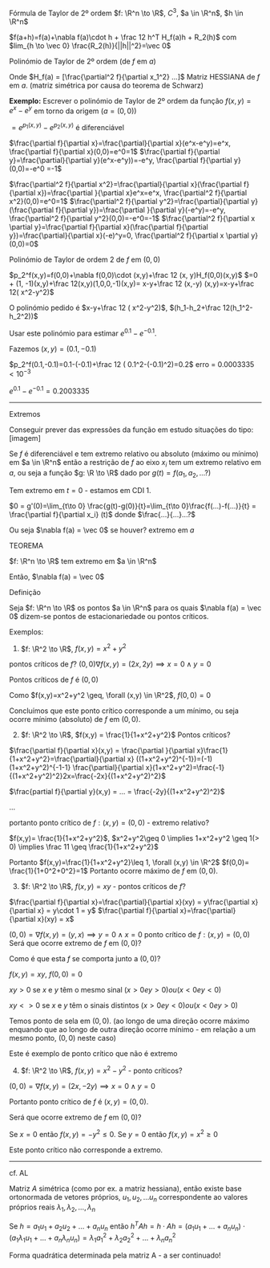 Fórmula de Taylor de 2º ordem $f: \R^n \to \R$, $C^3$, $a \in \R^n$, $h \in \R^n$

$f(a+h)=f(a)+\nabla f(a)\cdot h + \frac 12 h^T H_f(a)h + R_2(h)$ com $lim_{h \to \vec 0} \frac{R_2(h)}{||h||^2}=\vec 0$

Polinómio de Taylor de 2º ordem (de $f$ em $a$)

Onde $H_f(a) = [\frac{\partial^2 f}{\partial x_1^2} ...]$
Matriz HESSIANA de $f$ em $a$. (matriz simétrica por causa do teorema de Schwarz)

**Exemplo:** Escrever o polinómio de Taylor de 2º ordem da função
$f(x,y) = e^x - e^y$ em torno da origem ($a=(0,0)$)

$=e^{p_1(x,y)}-e^{p_2(x,y)}$ é diferenciável

$\frac{\partial f}{\partial x}=\frac{\partial}{\partial x}(e^x-e^y)=e^x, \frac{\partial f}{\partial x}(0,0)=e^0=1$
$\frac{\partial f}{\partial y}=\frac{\partial}{\partial y}(e^x-e^y))=-e^y, \frac{\partial f}{\partial y}(0,0)=-e^0 =-1$

$\frac{\partial^2 f}{\partial x^2}=\frac{\partial}{\partial x}(\frac{\partial f}{\partial x})=\frac{\partial }{\partial x}e^x=e^x, \frac{\partial^2 f}{\partial x^2}(0,0)=e^0=1$
$\frac{\partial^2 f}{\partial y^2}=\frac{\partial}{\partial y}(\frac{\partial f}{\partial y})=\frac{\partial }{\partial y}(-e^y)=-e^y, \frac{\partial^2 f}{\partial y^2}(0,0)=-e^0=-1$
$\frac{\partial^2 f}{\partial x \partial y}=\frac{\partial f}{\partial x}(\frac{\partial f}{\partial y})=\frac{\partial}{\partial x}(-e)^y=0, \frac{\partial^2 f}{\partial x \partial y}(0,0)=0$

Polinómio de Taylor de ordem $2$ de $f$ em $(0,0)$

$p_2^f(x,y)=f(0,0)+\nabla f(0,0)\cdot (x,y)+\frac 12 (x, y)H_f(0,0)(x,y)$
$=0 + (1, -1)(x,y)+\frac 12(x,y)(1,0,0,-1)(x,y)= x-y+\frac 12 (x,-y) (x,y)=x-y+\frac 12( x^2-y^2)$

O polinómio pedido é $x-y+\frac 12 ( x^2-y^2)$, $(h_1-h_2+\frac 12(h_1^2-h_2^2))$

Usar este polinómio para estimar $e^{0.1} - e^{-0.1}$.

Fazemos $(x,y) = (0.1, -0.1)$

$p_2^f(0.1,-0.1)=0.1-(-0.1)+\frac 12 ( 0.1^2-(-0.1)^2)=0.2$ erro = $0.0003335 < 10 ^{-3}$

$e^{0.1}-e^{-0.1}=0.2003335$

---

Extremos

Conseguir prever das expressões da função em estudo situações do tipo:
[imagem]

Se $f$ é diferenciável e tem extremo relativo ou absoluto (máximo ou mínimo) em $a \in \R^n$ então a restrição de $f$ ao eixo $x_i$ tem um extremo relativo em $a$,
ou seja a função $g: \R \to \R$ dado por $g(t)=f(a_1, a_2, ...?)$

Tem extremo em $t=0$ - estamos em CDI 1.

$0 = g'(0)=\lim_{t\to 0} \frac{g(t)-g(0)}{t}=\lim_{t\to 0}\frac{f(...)-f(...)}{t} = \frac{\partial f}{\partial x_i} (t)$ donde $\frac{...}{...}...?$

Ou seja $\nabla f(a) = \vec 0$ se houver? extremo em $a$

TEOREMA

$f: \R^n \to \R$ tem extremo em $a \in \R^n$

Então, $\nabla f(a) = \vec 0$

Definição

Seja $f: \R^n \to \R$ os pontos $a \in \R^n$ para os quais $\nabla f(a) = \vec 0$ dizem-se pontos de estacionariedade ou pontos críticos.

Exemplos:

1. $f: \R^2 \to \R$, $f(x,y)=x^2+y^2$

pontos críticos de $f$?
$(0,0) \nabla f(x,y) = (2x, 2y) \implies x=0 \land y = 0$

Pontos críticos de $f$ é $(0,0)$

Como $f(x,y)=x^2+y^2 \geq, \forall (x,y) \in \R^2$, $f(0,0) = 0$

Concluímos que este ponto crítico corresponde a um mínimo, ou seja ocorre mínimo (absoluto) de $f$ em $(0,0)$.

2. $f: \R^2 \to \R$, $f(x,y) = \frac{1}{1+x^2+y^2}$ Pontos críticos?

$\frac{\partial f}{\partial x}(x,y) = \frac{\partial }{\partial x}\frac{1}{1+x^2+y^2}=\frac{\partial}{\partial x} ((1+x^2+y^2)^{-1})=(-1)(1+x^2+y^2)^{-1-1} \frac{\partial}{\partial x}(1+x^2+y^2)=\frac{-1}{(1+x^2+y^2)^2}2x=\frac{-2x}{(1+x^2+y^2)^2}$

$\frac{partial f}{\partial y}(x,y) = ... = \frac{-2y}{(1+x^2+y^2)^2}$

$...$

portanto ponto crítico de $f: (x,y) = (0,0)$ - extremo relativo?

$f(x,y)= \frac{1}{1+x^2+y^2}$, $x^2+y^2\geq 0 \implies 1+x^2+y^2 \geq 1(> 0) \implies \frac 11 \geq \frac{1}{1+x^2+y^2}$

Portanto $f(x,y)=\frac{1}{1+x^2+y^2}\leq 1, \forall (x,y) \in \R^2$
$f(0,0)= \frac{1}{1+0^2+0^2}=1$
Portanto ocorre máximo de $f$ em $(0,0)$.

3. $f: \R^2 \to \R$, $f(x,y) = xy$ - pontos críticos de $f$?

$\frac{\partial f}{\partial x}=\frac{\partial}{\partial x}(xy) = y\frac{\partial x}{\partial x} = y\cdot 1 = y$
$\frac{\partial f}{\partial x}=\frac{\partial}{\partial x}(xy) = x$

$(0,0) = \nabla f(x,y) = (y, x) \implies y = 0 \land x = 0$
ponto crítico de $f: (x,y) = (0,0)$
Será que ocorre extremo de $f$ em $(0,0)$?

Como é que esta $f$ se comporta junto a $(0,0)$?

$f(x,y) = xy$, $f(0,0) = 0$

$xy > 0$ se $x$ e $y$ têm o mesmo sinal
$(x > 0 e y > 0) ou (x < 0 e y < 0)$

$xy <> 0$ se $x$ e $y$ têm o sinais distintos
$(x > 0 e y < 0) ou (x < 0 e y > 0)$

Temos ponto de sela em $(0,0)$.
(ao longo de uma direção ocorre máximo enquando que ao longo de outra direção ocorre mínimo - em relação a um mesmo ponto, $(0,0)$ neste caso)

Este é exemplo de ponto crítico que não é extremo

4. $f: \R^2 \to \R$, $f(x,y) = x^2-y^2$ - ponto críticos?

$(0,0)=\nabla f(x,y) = (2x, -2y) \implies x=0 \land y=0$

Portanto ponto crítico de $f$ é $(x,y)=(0,0)$.

Será que ocorre extremo de $f$ em $(0,0)$?

Se $x = 0$ então $f(x,y) = -y^2 \leq 0$.
Se $y = 0$ então $f(x,y) = x^2 \geq 0$

Este ponto crítico não corresponde a extremo.

---

cf. AL

Matriz $A$ simétrica (como por ex. a matriz hessiana), então existe base ortonormada de vetores próprios, $u_1, u_2, \dots u_n$
correspondente ao valores próprios reais $\lambda_1, \lambda_2, \dots, \lambda_n$

Se $h = a_1 u_1 + a_2 u_2 + \dots + a_n u_n$ então $h^TAh= h \cdot Ah= (a_1u_1+ \dots + a_n u_n ) \cdot (a_1\lambda_1 u_1 + \dots + a_n \lambda_n u_n) = \lambda_1 a_1^2+ \lambda_2 a_2^2+\dots+\lambda_n a^2_n$

Forma quadrática
determinada pela matriz A - a ser continuado!
